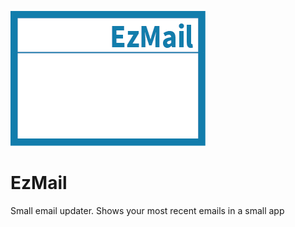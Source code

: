 ![EzMail-logo](img/ezmail_logo.png)

# EzMail

Small email updater. Shows your most recent emails in a small app 
